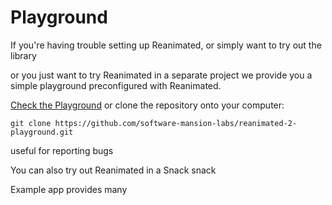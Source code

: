 # Playground

If you're having trouble setting up Reanimated, or simply want to try out the library

or you just want to try Reanimated in a separate project we provide you a simple playground preconfigured with Reanimated.

[Check the Playground](https://github.com/software-mansion-labs/reanimated-2-playground) or clone the repository onto your computer:

```
git clone https://github.com/software-mansion-labs/reanimated-2-playground.git
```

useful for reporting bugs

You can also try out Reanimated in a Snack
snack

Example app provides many
